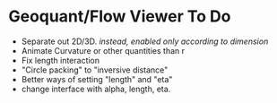 # Geoquant/Flow Viewer To Do #

  * Separate out 2D/3D. _instead, enabled only according to dimension_
  * Animate Curvature or other quantities than r
  * Fix length interaction
  * "Circle packing" to "inversive distance"
  * Better ways of setting "length" and "eta"
  * change interface with alpha, length, eta.
